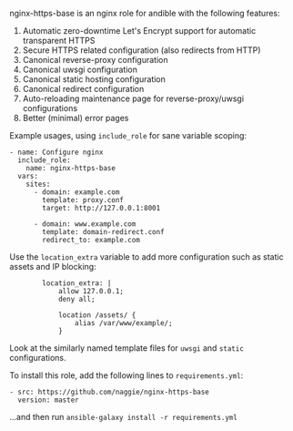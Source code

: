 nginx-https-base is an nginx role for andible with the following features:

1. Automatic zero-downtime Let's Encrypt support for automatic transparent
   HTTPS
2. Secure HTTPS related configuration (also redirects from HTTP)
3. Canonical reverse-proxy configuration
4. Canonical uwsgi configuration
5. Canonical static hosting configuration
6. Canonical redirect configuration
7. Auto-reloading maintenance page for reverse-proxy/uwsgi configurations
8. Better (minimal) error pages


Example usages, using `include_role` for sane variable scoping:

```
- name: Configure nginx
  include_role:
    name: nginx-https-base
  vars:
    sites:
      - domain: example.com
        template: proxy.conf
        target: http://127.0.0.1:8001

      - domain: www.example.com
        template: domain-redirect.conf
        redirect_to: example.com
```

Use the `location_extra` variable to add more configuration such as static
assets and IP blocking:

```
        location_extra: |
            allow 127.0.0.1;
            deny all;

            location /assets/ {
                alias /var/www/example/;
            }
```


Look at the similarly named template files for `uwsgi` and `static`
configurations.


To install this role, add the following lines to `requirements.yml`:

```
- src: https://github.com/naggie/nginx-https-base
  version: master

```

...and then run `ansible-galaxy install -r requirements.yml`
